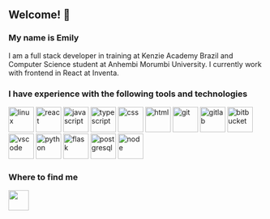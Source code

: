 ## Welcome! 👋
### My name is Emily
I am a full stack developer in training at Kenzie Academy Brazil and Computer Science student at Anhembi Morumbi University. I currently work with frontend in React at Inventa.

### I have experience with the following tools and technologies

<img src="https://cdn.jsdelivr.net/gh/devicons/devicon/icons/linux/linux-original.svg" alt="linux" width="50" height="50"/> <img src="https://cdn.jsdelivr.net/gh/devicons/devicon/icons/react/react-original.svg" alt="react" width="50" height="50"/> <img src="https://cdn.jsdelivr.net/gh/devicons/devicon/icons/javascript/javascript-original.svg" alt="javascript" width="50" height="50"/> <img src="https://cdn.jsdelivr.net/gh/devicons/devicon/icons/typescript/typescript-original.svg" alt="typescript" width="50" height="50"/> <img src="https://cdn.jsdelivr.net/gh/devicons/devicon/icons/css3/css3-original-wordmark.svg" alt="css" width="50" height="50"/> <img src="https://cdn.jsdelivr.net/gh/devicons/devicon/icons/html5/html5-original-wordmark.svg" alt="html" width="50" height="50"/> <img src="https://cdn.jsdelivr.net/gh/devicons/devicon/icons/git/git-original-wordmark.svg" alt="git" width="50" height="50"/> <img src="https://cdn.jsdelivr.net/gh/devicons/devicon/icons/gitlab/gitlab-original-wordmark.svg" alt="gitlab" width="50" height="50"/> <img src="https://cdn-icons-png.flaticon.com/512/6125/6125001.png" alt="bitbucket" width="50" height="50"/> <img src="https://cdn.jsdelivr.net/gh/devicons/devicon/icons/vscode/vscode-original-wordmark.svg" alt="vscode" width="50" height="50"/> <img src="https://cdn.jsdelivr.net/gh/devicons/devicon/icons/python/python-original.svg" alt="python" width="50" height="50"/> <img src="https://cdn.jsdelivr.net/gh/devicons/devicon/icons/flask/flask-original-wordmark.svg" alt="flask" width="50" height="50"/> <img src="https://cdn.iconscout.com/icon/free/png-256/postgresql-10-1175121.png" alt="postgresql" width="50" height="50"/> <img src="https://rubenjgarcia.cloud/wp-content/uploads/2016/01/node.png" alt="node" width="50" height="50"/>



<!-- ### I am currently studying the following technologies
 -->


### Where to find me

<a href="https://www.linkedin.com/in/emilypregolao/" target="_blank"><img src="https://cdn.jsdelivr.net/gh/devicons/devicon/icons/linkedin/linkedin-original.svg" width="40" height="40" />
</a>
   


